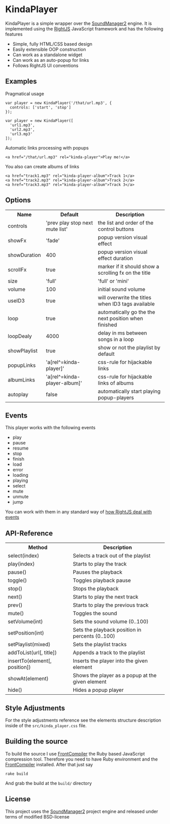 # KindaPlayer

KindaPlayer is a simple wrapper over the [SoundManager2](http://github.com/scottschiller/SoundManager2)
engine. It is implemented using the [RightJS](http://rightjs.org) JavaScript framework and
has the following features

* Simple, fully HTML/CSS based design
* Easily extensible OOP construction
* Can work as a standalone widget
* Can work as an auto-popup for links
* Follows RightJS UI conventions

## Examples

Pragmatical usage

    var player = new KindaPlayer('/that/url.mp3', {
      controls: ['start', 'stop']
    });
    
    var player = new KindaPlayer([
      'url1.mp3',
      'url2.mp3',
      'url3.mp3'
    ]);
    
Automatic links processing with popups

    <a href="/that/url.mp3" rel="kinda-player">Play me!</a>

You also can create albums of links

    <a href="track1.mp3" rel="kinda-player-album">Track 1</a>
    <a href="track2.mp3" rel="kinda-player-album">Track 2</a>
    <a href="track3.mp3" rel="kinda-player-album">Track 3</a>


## Options

<table>
  <tr><th>Name</th>         <th>Default</th><th>Description</th></tr>
  <tr><td>controls</td>     <td>'prev play stop next mute list'</td><td>the list and order of the control buttons</td></tr>
  <tr><td>showFx</td>       <td>'fade'</td> <td>popup version visual effect</td></tr>
  <tr><td>showDuration</td> <td>400</td>    <td>popup version visual effect duration</td></tr>
  <tr><td>scrollFx</td>     <td>true</td>   <td>marker if it should show a scrolling fx on the title</td></tr>
  <tr><td>size</td>         <td>'full'</td> <td>'full' or 'mini'</td></tr>
  <tr><td>volume</td>       <td>100</td>    <td>initial sound volume</td></tr>
  <tr><td>useID3</td>       <td>true</td>   <td>will overwrite the titles when ID3 tags available</td></tr>
  <tr><td>loop</td>         <td>true</td>   <td>automatically go the the next position when finished</td></tr>
  <tr><td>loopDealy</td>    <td>4000</td>   <td>delay in ms between songs in a loop</td></tr>
  <tr><td>showPlaylist</td> <td>true</td>   <td>show or not the playlist by default</td></tr>
  <tr><td>popupLinks</td>   <td>'a[rel^=kinda-player]'</td>       <td>css-rule for hijackable links</td></tr>
  <tr><td>albumLinks</td>   <td>'a[rel^=kinda-player-album]'</td><td>css-rule for hijackable links of albums</td></tr>
  <tr><td>autoplay</td>     <td>false</td>  <td>automatically start playing popup-players</td></tr>
</table>

## Events

This player works with the following events

* play
* pause
* resume
* stop
* finish
* load
* error
* loading
* playing
* select
* mute
* unmute
* jump

You can work with them in any standard way of [how RightJS deal with events](http://rightjs.org/tutorials/uniformed-events-handling)

## API-Reference

<table>
  <tr><th>Method</th><th>Description</th></tr>
  <tr><td>select(index)</td><td>Selects a track out of the playlist</td></tr>
  <tr><td>play(index)</td><td>Starts to play the track</td></tr>
  <tr><td>pause()</td><td>Pauses the playback</td></tr>
  <tr><td>toggle()</td><td>Toggles playback pause</td></tr>
  <tr><td>stop()</td><td>Stops the playback</td></tr>
  <tr><td>next()</td><td>Starts to play the next track</td></tr>
  <tr><td>prev()</td><td>Starts to play the previous track</td></tr>
  <tr><td>mute()</td><td>Toggles the sound</td></tr>
  <tr><td>setVolume(int)</td><td>Sets the sound volume (0..100)</td></tr>
  <tr><td>setPosition(int)</td><td>Sets the playback position in percents (0..100)</td></tr>
  <tr><td>setPlaylist(mixed)</td><td>Sets the playlist tracks</td></tr>
  <tr><td>addToList(url[, title])</td><td>Appends a track to the playlist</td></tr>
  <tr><td>insertTo(element[, position])</td><td>Inserts the player into the given element</td></tr>
  <tr><td>showAt(element)</td><td>Shows the player as a popup at the given element</td></tr>
  <tr><td>hide()</td><td>Hides a popup player</td></tr>
</table>

## Style Adjustments

For the style adjustments reference see the elements structure description inside of
the `src/kinda_player.css` file.


## Building the source

To build the source I use [FrontCompiler](http://github.com/MadRabbit/frontcompiler) the Ruby based
JavaScript compression tool. Therefore you need to have Ruby environment and the [FrontCompiler](http://gemcutter.org/gems/front-compiler)
installed. After that just say

    rake build

And grab the build at the `build/` directory

## License

This project uses the [SoundManager2](http://github.com/scottschiller/SoundManager2)
project engine and released under terms of modified BSD-license

